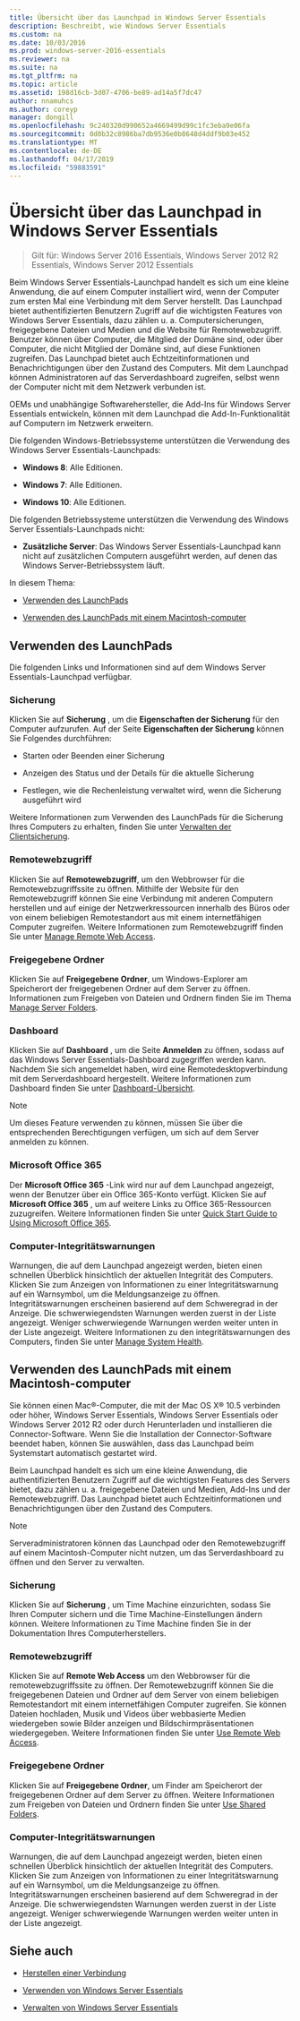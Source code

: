 ```yaml
---
title: Übersicht über das Launchpad in Windows Server Essentials
description: Beschreibt, wie Windows Server Essentials
ms.custom: na
ms.date: 10/03/2016
ms.prod: windows-server-2016-essentials
ms.reviewer: na
ms.suite: na
ms.tgt_pltfrm: na
ms.topic: article
ms.assetid: 198d16cb-3d07-4706-be89-ad14a5f7dc47
author: nnamuhcs
ms.author: coreyp
manager: dongill
ms.openlocfilehash: 9c240320d990652a4669499d99c1fc3eba9e06fa
ms.sourcegitcommit: 0d0b32c8986ba7db9536e0b8648d4ddf9b03e452
ms.translationtype: MT
ms.contentlocale: de-DE
ms.lasthandoff: 04/17/2019
ms.locfileid: "59883591"
---
```

# <a name="overview-of-the-launchpad-in-windows-server-essentials"></a>Übersicht über das Launchpad in Windows Server Essentials

>Gilt für: Windows Server 2016 Essentials, Windows Server 2012 R2 Essentials, Windows Server 2012 Essentials

Beim Windows Server Essentials-Launchpad handelt es sich um eine kleine Anwendung, die auf einem Computer installiert wird, wenn der Computer zum ersten Mal eine Verbindung mit dem Server herstellt. Das Launchpad bietet authentifizierten Benutzern Zugriff auf die wichtigsten Features von Windows Server Essentials, dazu zählen u. a. Computersicherungen, freigegebene Dateien und Medien und die Website für Remotewebzugriff. Benutzer können über Computer, die Mitglied der Domäne sind, oder über Computer, die nicht Mitglied der Domäne sind, auf diese Funktionen zugreifen. Das Launchpad bietet auch Echtzeitinformationen und Benachrichtigungen über den Zustand des Computers. Mit dem Launchpad können Administratoren auf das Serverdashboard zugreifen, selbst wenn der Computer nicht mit dem Netzwerk verbunden ist.  
  
 OEMs und unabhängige Softwarehersteller, die Add-Ins für Windows Server Essentials entwickeln, können mit dem Launchpad die Add-In-Funktionalität auf Computern im Netzwerk erweitern.  
  
 Die folgenden Windows-Betriebssysteme unterstützen die Verwendung des Windows Server Essentials-Launchpads:  
  
-   **Windows 8**: Alle Editionen.  
  
-   **Windows 7**: Alle Editionen.  
-   **Windows 10**: Alle Editionen. 
  
 Die folgenden Betriebssysteme unterstützen die Verwendung des Windows Server Essentials-Launchpads nicht:  
  
-   **Zusätzliche Server**: Das Windows Server Essentials-Launchpad kann nicht auf zusätzlichen Computern ausgeführt werden, auf denen das Windows Server-Betriebssystem läuft.  
  
 In diesem Thema:  
  
-   [Verwenden des LaunchPads](Overview-of-the-Launchpad-in-Windows-Server-Essentials.md#BKMK_Launchpad)  
  
-   [Verwenden des LaunchPads mit einem Macintosh-computer](Overview-of-the-Launchpad-in-Windows-Server-Essentials.md#BKMK_Mac)  
  
##  <a name="BKMK_Launchpad"></a> Verwenden des LaunchPads  
 Die folgenden Links und Informationen sind auf dem Windows Server Essentials-Launchpad verfügbar.  
  
### <a name="backup"></a>Sicherung  
 Klicken Sie auf **Sicherung** , um die **Eigenschaften der Sicherung** für den Computer aufzurufen. Auf der Seite **Eigenschaften der Sicherung** können Sie Folgendes durchführen:  
  
-   Starten oder Beenden einer Sicherung  
  
-   Anzeigen des Status und der Details für die aktuelle Sicherung  
  
-   Festlegen, wie die Rechenleistung verwaltet wird, wenn die Sicherung ausgeführt wird  
  
 Weitere Informationen zum Verwenden des LaunchPads für die Sicherung Ihres Computers zu erhalten, finden Sie unter [Verwalten der Clientsicherung](Manage-Client-Computer-Backup-in-Windows-Server-Essentials.md).  
  
### <a name="remote-web-access"></a>Remotewebzugriff  
 Klicken Sie auf **Remotewebzugriff**, um den Webbrowser für die Remotewebzugriffssite zu öffnen. Mithilfe der Website für den Remotewebzugriff können Sie eine Verbindung mit anderen Computern herstellen und auf einige der Netzwerkressourcen innerhalb des Büros oder von einem beliebigen Remotestandort aus mit einem internetfähigen Computer zugreifen. Weitere Informationen zum Remotewebzugriff finden Sie unter [Manage Remote Web Access](Manage-Remote-Web-Access-in-Windows-Server-Essentials.md).  
  
### <a name="shared-folders"></a>Freigegebene Ordner  
 Klicken Sie auf **Freigegebene Ordner**, um Windows-Explorer am Speicherort der freigegebenen Ordner auf dem Server zu öffnen. Informationen zum Freigeben von Dateien und Ordnern finden Sie im Thema [Manage Server Folders](Manage-Server-Folders-in-Windows-Server-Essentials.md).  
  
### <a name="dashboard"></a>Dashboard  
 Klicken Sie auf  **Dashboard** , um die Seite **Anmelden** zu öffnen, sodass auf das Windows Server Essentials-Dashboard zugegriffen werden kann. Nachdem Sie sich angemeldet haben, wird eine Remotedesktopverbindung mit dem Serverdashboard hergestellt. Weitere Informationen zum Dashboard finden Sie unter [Dashboard-Übersicht](Overview-of-the-Dashboard-in-Windows-Server-Essentials.md).  
  
> [!NOTE]
>  Um dieses Feature verwenden zu können, müssen Sie über die entsprechenden Berechtigungen verfügen, um sich auf dem Server anmelden zu können.  
  
### <a name="microsoft-office-365"></a>Microsoft Office 365  
 Der **Microsoft Office 365** -Link wird nur auf dem Launchpad angezeigt, wenn der Benutzer über ein Office 365-Konto verfügt. Klicken Sie auf  **Microsoft Office 365** , um auf weitere Links zu Office 365-Ressourcen zuzugreifen. Weitere Informationen finden Sie unter [Quick Start Guide to Using Microsoft Office 365](../use/Quick-Start-Guide-to-Using-Microsoft-Office-365-with-Windows-Server-Essentials.md).  
  
### <a name="computer-health-alerts"></a>Computer-Integritätswarnungen  
 Warnungen, die auf dem Launchpad angezeigt werden, bieten einen schnellen Überblick hinsichtlich der aktuellen Integrität des Computers. Klicken Sie zum Anzeigen von Informationen zu einer Integritätswarnung auf ein Warnsymbol, um die Meldungsanzeige zu öffnen. Integritätswarnungen erscheinen basierend auf dem Schweregrad in der Anzeige. Die schwerwiegendsten Warnungen werden zuerst in der Liste angezeigt. Weniger schwerwiegende Warnungen werden weiter unten in der Liste angezeigt. Weitere Informationen zu den integritätswarnungen des Computers, finden Sie unter [Manage System Health](Manage-System-Health-in-Windows-Server-Essentials.md).  
  
##  <a name="BKMK_Mac"></a> Verwenden des LaunchPads mit einem Macintosh-computer  
 Sie können einen Mac®-Computer, die mit der Mac OS X® 10.5 verbinden oder höher, Windows Server Essentials, Windows Server Essentials oder Windows Server 2012 R2 oder durch Herunterladen und installieren die Connector-Software. Wenn Sie die Installation der Connector-Software beendet haben, können Sie auswählen, dass das Launchpad beim Systemstart automatisch gestartet wird.  
  
 Beim Launchpad handelt es sich um eine kleine Anwendung, die authentifizierten Benutzern Zugriff auf die wichtigsten Features des Servers bietet, dazu zählen u. a. freigegebene Dateien und Medien, Add-Ins und der Remotewebzugriff. Das Launchpad bietet auch Echtzeitinformationen und Benachrichtigungen über den Zustand des Computers.  
  
> [!NOTE]
>  Serveradministratoren können das Launchpad oder den Remotewebzugriff auf einem Macintosh-Computer nicht nutzen, um das Serverdashboard zu öffnen und den Server zu verwalten.  
  
### <a name="backup"></a>Sicherung  
 Klicken Sie auf **Sicherung** , um Time Machine einzurichten, sodass Sie Ihren Computer sichern und die Time Machine-Einstellungen ändern können. Weitere Informationen zu Time Machine finden Sie in der Dokumentation Ihres Computerherstellers.  
  
### <a name="remote-web-access"></a>Remotewebzugriff  
 Klicken Sie auf **Remote Web Access** um den Webbrowser für die remotewebzugriffssite zu öffnen. Der Remotewebzugriff können Sie die freigegebenen Dateien und Ordner auf dem Server von einem beliebigen Remotestandort mit einem internetfähigen Computer zugreifen. Sie können Dateien hochladen, Musik und Videos über webbasierte Medien wiedergeben sowie Bilder anzeigen und Bildschirmpräsentationen wiedergegeben. Weitere Informationen finden Sie unter [Use Remote Web Access](../use/Use-Remote-Web-Access-in-Windows-Server-Essentials.md).  
  
### <a name="shared-folders"></a>Freigegebene Ordner  
 Klicken Sie auf **Freigegebene Ordner**, um Finder am Speicherort der freigegebenen Ordner auf dem Server zu öffnen. Weitere Informationen zum Freigeben von Dateien und Ordnern finden Sie unter [Use Shared Folders](../use/Use-Shared-Folders-in-Windows-Server-Essentials.md).  
  
### <a name="computer-health-alerts"></a>Computer-Integritätswarnungen  
 Warnungen, die auf dem Launchpad angezeigt werden, bieten einen schnellen Überblick hinsichtlich der aktuellen Integrität des Computers. Klicken Sie zum Anzeigen von Informationen zu einer Integritätswarnung auf ein Warnsymbol, um die Meldungsanzeige zu öffnen. Integritätswarnungen erscheinen basierend auf dem Schweregrad in der Anzeige. Die schwerwiegendsten Warnungen werden zuerst in der Liste angezeigt. Weniger schwerwiegende Warnungen werden weiter unten in der Liste angezeigt.  
  
## <a name="see-also"></a>Siehe auch  
  
-   [Herstellen einer Verbindung](../use/Get-Connected-in-Windows-Server-Essentials.md)  
  
-   [Verwenden von Windows Server Essentials](../use/Use-Windows-Server-Essentials.md)  
  
-   [Verwalten von Windows Server Essentials](Manage-Windows-Server-Essentials.md)
